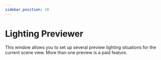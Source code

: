 ```yaml
---
sidebar_position: 10
---
```


# Lighting Previewer

This window allows you to set up several preview lighting situations for the current scene view. More than one preview is a paid feature.  
